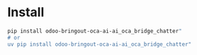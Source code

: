 # Install

```bash
pip install odoo-bringout-oca-ai-ai_oca_bridge_chatter"
# or
uv pip install odoo-bringout-oca-ai-ai_oca_bridge_chatter"
```
